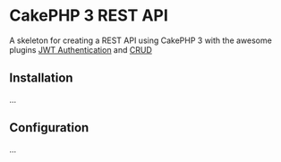 # CakePHP 3 REST API 

A skeleton for creating a REST API using CakePHP 3 with the awesome plugins [JWT Authentication](https://github.com/ADmad/cakephp-jwt-auth) and [CRUD](https://github.com/FriendsOfCake/crud)

## Installation

...

## Configuration

...
